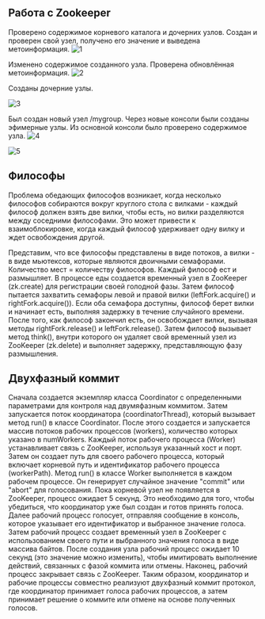 ## Работа с Zookeeper
Проверено содержимое корневого каталога и дочерних узлов. Создан и проверен свой узел, получено его значение и выведена метоинформация.
![1](https://github.com/DekartVan/BigData/assets/60447026/7481f6fa-1b72-4f64-a639-fbb6c738ed49)

Изменено содержимое созданного узла. Проверена обновлённая метоинформация.
![2](https://github.com/DekartVan/BigData/assets/60447026/41e44d7a-7166-4eae-970f-ba1f62ef4d68)

Созданы дочерние узлы.

![3](https://github.com/DekartVan/BigData/assets/60447026/a75cb46b-4d23-4204-95e3-f5890836fcb6)

Был создан новый узел /mygroup. Через новые консоли были созданы эфимерные узлы.
Из основной консоли было проверено содержимое узла.
![4](https://github.com/DekartVan/BigData/assets/60447026/bdc024ad-5096-4c17-af1f-419c53880baf)

![5](https://github.com/DekartVan/BigData/assets/60447026/eb66de79-5976-49f9-adbd-79ca805d2c84)

## Философы

Проблема обедающих философов возникает, когда несколько философов собираются вокруг круглого стола с вилками - каждый философ должен взять две вилки, чтобы есть, но вилки разделяются между соседними философами. Это может привести к взаимоблокировке, когда каждый философ удерживает одну вилку и ждет освобождения другой.

Представим, что все философы представлены в виде потоков, а вилки - в виде мьютексов, которые являются двоичными семафорами. Количество мест = количеству философов. Каждый философ ест и размышляет. В процессе еды создается временный узел в ZooKeeper (zk.create) для регистрации своей голодной фазы. Затем философ пытается захватить семафоры левой и правой вилки (leftFork.acquire() и rightFork.acquire()). Если оба семафора доступны, философ берет вилки и начинает есть, выполняя задержку в течение случайного времени. После того, как философ закончил есть, он освобождает вилки, вызывая методы rightFork.release() и leftFork.release(). Затем философ вызывает метод think(), внутри которого он удаляет свой временный узел из ZooKeeper (zk.delete) и выполняет задержку, представляющую фазу размышления.

## Двухфазный коммит

Сначала создается экземпляр класса Coordinator с определенными параметрами для контроля над двумяфазным коммитом. Затем запускается поток координатора (coordinatorThread), который вызывает метод run() в классе Coordinator. После этого создается и запускается массив потоков рабочих процессов (workers), количество которых указано в numWorkers.
Каждый поток рабочего процесса (Worker) устанавливает связь с ZooKeeper, используя указанный хост и порт. Затем он создает путь для своего рабочего процесса, который включает корневой путь и идентификатор рабочего процесса (workerPath).
Метод run() в классе Worker выполняется в каждом рабочем процессе. Он генерирует случайное значение "commit" или "abort" для голосования.
Пока корневой узел не появляется в ZooKeeper, процесс ожидает 5 секунд. Это необходимо для того, чтобы убедиться, что координатор уже был создан и готов принять голоса.
Далее рабочий процесс голосует, отправляя сообщение в консоль, которое указывает его идентификатор и выбранное значение голоса. Затем рабочий процесс создает временный узел в ZooKeeper с использованием своего пути и выбранного значения голоса в виде массива байтов.
После создания узла рабочий процесс ожидает 10 секунд (это значение можно изменить), чтобы имитировать выполнение действий, связанных с фазой коммита или отмены. Наконец, рабочий процесс закрывает связь с ZooKeeper.
Таким образом, координатор и рабочие процессы совместно реализуют двухфазный коммит протокол, где координатор принимает голоса рабочих процессов, а затем принимает решение о коммите или отмене на основе полученных голосов.
